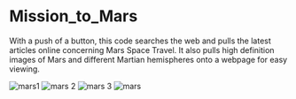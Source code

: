 # Mission_to_Mars
With a push of a button, this code searches the web and pulls the latest articles online concerning Mars Space Travel. 
It also pulls high definition images of Mars and different Martian hemispheres onto a webpage for easy viewing.

![mars1](https://user-images.githubusercontent.com/108035549/191411888-60f05125-3c77-4374-9bec-945d940c0f87.png)
![mars 2](https://user-images.githubusercontent.com/108035549/191411968-6dec10c0-dc0a-402a-892f-fa54ff519b2e.png)
![mars 3](https://user-images.githubusercontent.com/108035549/191411975-9e70b547-74c3-4636-be9f-d0b399d91351.png)
![mars](https://user-images.githubusercontent.com/108035549/191411981-cc26a223-ceb9-4bda-8609-9685e11d7c34.png)
